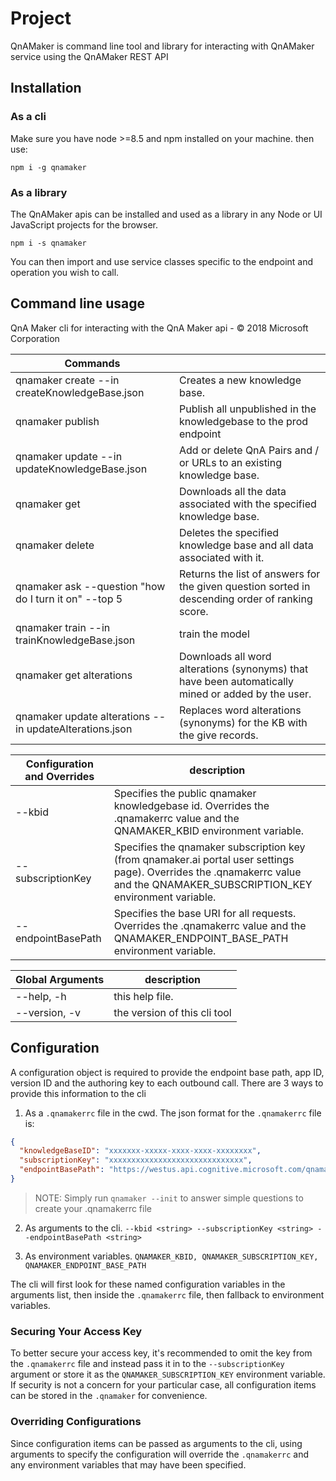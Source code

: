 # Project

QnAMaker is command line tool and library for interacting with QnAMaker service using the QnAMaker REST API

## Installation

### As a cli
Make sure you have node >=8.5 and npm installed on your machine. then use:

`npm i -g qnamaker`

### As a library
The QnAMaker apis can be installed and used as a library in any Node or UI JavaScript projects for the browser.

`npm i -s qnamaker`

You can then import and use service classes specific to the endpoint and operation you wish to call.

## Command line usage

QnA Maker cli for interacting with the QnA Maker api - © 2018 Microsoft Corporation

|Commands|  |
|----|----|
| qnamaker create --in createKnowledgeBase.json            |Creates a new knowledge base.|
| qnamaker publish                                         |Publish all unpublished in the knowledgebase to the prod endpoint|
| qnamaker update --in updateKnowledgeBase.json            |Add or delete QnA Pairs and / or URLs to an existing knowledge base.|
| qnamaker get                                             |Downloads all the data associated with the specified knowledge base.|
| qnamaker delete                                          |Deletes the specified knowledge base and all data associated with it.|
| qnamaker ask --question "how do I turn it on" --top 5    |Returns the list of answers for the given question sorted in descending order of ranking score.|
| qnamaker train --in trainKnowledgeBase.json              |train the model |
| qnamaker get alterations                                 |Downloads all word alterations (synonyms) that have been automatically mined or added by the user.|
| qnamaker update alterations --in updateAlterations.json |Replaces word alterations (synonyms) for the KB with the give records.|


|Configuration and Overrides|description|
|---|---|
| --kbid <kbid>                                                                             |Specifies the public qnamaker knowledgebase id. Overrides the .qnamakerrc value and the QNAMAKER_KBID environment variable.|
| --subscriptionKey <key>                                                                   |Specifies the qnamaker subscription key (from qnamaker.ai portal user settings page). Overrides the .qnamakerrc value and the QNAMAKER_SUBSCRIPTION_KEY environment variable.|
| --endpointBasePath <path>                                                                 |Specifies the base URI for all requests. Overrides the .qnamakerrc value and the QNAMAKER_ENDPOINT_BASE_PATH environment variable.|

|Global Arguments | description |
| ---- | --- |
| --help,    -h |  this help file.|
| --version, -v | the version of this cli tool|

## Configuration
A configuration object is required to provide the endpoint base path, app ID, version ID and the 
authoring key to each outbound call. There are 3 ways to provide this information to the cli

1. As a `.qnamakerrc` file in the cwd. 
The json format for the `.qnamakerrc` file is:
```json
{
  "knowledgeBaseID": "xxxxxxx-xxxxx-xxxx-xxxx-xxxxxxxx",
  "subscriptionKey": "xxxxxxxxxxxxxxxxxxxxxxxxxxxxxx",
  "endpointBasePath": "https://westus.api.cognitive.microsoft.com/qnamaker/v2.0"
}
```

> NOTE: Simply run `qnamaker --init` to answer simple questions to create your .qnamakerrc file

2. As arguments to the cli. `--kbid <string> --subscriptionKey <string> --endpointBasePath <string>`

3. As environment variables. `QNAMAKER_KBID, QNAMAKER_SUBSCRIPTION_KEY, QNAMAKER_ENDPOINT_BASE_PATH`

The cli will first look for these named configuration variables in the arguments list, then inside the `.qnamakerrc` file, then fallback to environment variables. 

### Securing Your Access Key
To better secure your access key, it's recommended to omit the key from the `.qnamakerrc` 
file and instead pass it in to the `--subscriptionKey` argument or store it as the `QNAMAKER_SUBSCRIPTION_KEY` 
environment variable. If security is not a concern for your particular case, all configuration items 
can be stored in the `.qnamaker` for convenience.

### Overriding Configurations
Since configuration items can be passed as arguments to the cli, using arguments to specify 
the configuration will override the `.qnamakerrc` and any environment variables that may have been specified.

